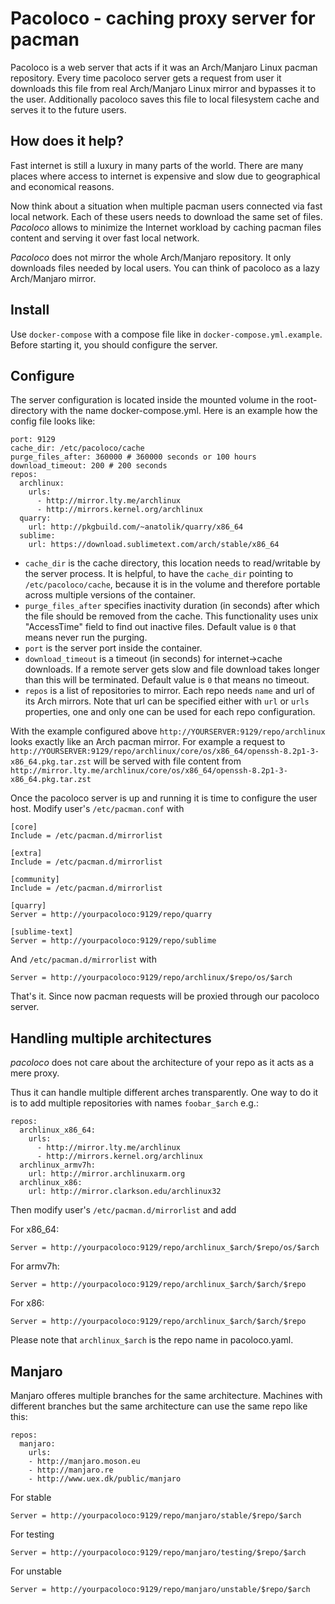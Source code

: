 # Pacoloco - caching proxy server for pacman
Pacoloco is a web server that acts if it was an Arch/Manjaro Linux pacman repository.
Every time pacoloco server gets a request from user it downloads this file from
real Arch/Manjaro Linux mirror and bypasses it to the user. Additionally pacoloco
saves this file to local filesystem cache and serves it to the future users.

## How does it help?
Fast internet is still a luxury in many parts of the world. There are many places
where access to internet is expensive and slow due to geographical and economical
reasons.

Now think about a situation when multiple pacman users connected via fast local network.
Each of these users needs to download the same set of files. _Pacoloco_ allows to minimize
the Internet workload by caching pacman files content and serving it over
fast local network.

_Pacoloco_ does not mirror the whole Arch/Manjaro repository. It only downloads files needed by local users.
You can think of pacoloco as a lazy Arch/Manjaro mirror.

## Install

Use `docker-compose` with a compose file like in `docker-compose.yml.example`. Before starting it, you should configure the server.

## Configure
The server configuration is located inside the mounted volume in the root-directory with the name docker-compose.yml. Here is an example how the config file looks like:

```
port: 9129
cache_dir: /etc/pacoloco/cache
purge_files_after: 360000 # 360000 seconds or 100 hours
download_timeout: 200 # 200 seconds
repos:
  archlinux:
    urls:
      - http://mirror.lty.me/archlinux
      - http://mirrors.kernel.org/archlinux
  quarry:
    url: http://pkgbuild.com/~anatolik/quarry/x86_64
  sublime:
    url: https://download.sublimetext.com/arch/stable/x86_64
```
* `cache_dir` is the cache directory, this location needs to read/writable by the server process. It is helpful, to have the `cache_dir` pointing to `/etc/pacoloco/cache`, because it is in the volume and therefore portable across multiple versions of the container.
* `purge_files_after` specifies inactivity duration (in seconds) after which the file should be removed from the cache. This functionality uses unix "AccessTime" field to find out inactive files. Default value is `0` that means never run the purging.
* `port` is the server port inside the container.
* `download_timeout` is a timeout (in seconds) for internet->cache downloads. If a remote server gets slow and file download takes longer than this will be terminated. Default value is `0` that means no timeout.
* `repos` is a list of repositories to mirror. Each repo needs `name` and url of its Arch mirrors. Note that url can be specified either with `url` or `urls` properties, one and only one can be used for each repo configuration.

With the example configured above `http://YOURSERVER:9129/repo/archlinux` looks exactly like an Arch pacman mirror.
For example a request to `http://YOURSERVER:9129/repo/archlinux/core/os/x86_64/openssh-8.2p1-3-x86_64.pkg.tar.zst` will be served with file content from `http://mirror.lty.me/archlinux/core/os/x86_64/openssh-8.2p1-3-x86_64.pkg.tar.zst`

Once the pacoloco server is up and running it is time to configure the user host. Modify user's `/etc/pacman.conf` with

```
[core]
Include = /etc/pacman.d/mirrorlist

[extra]
Include = /etc/pacman.d/mirrorlist

[community]
Include = /etc/pacman.d/mirrorlist

[quarry]
Server = http://yourpacoloco:9129/repo/quarry

[sublime-text]
Server = http://yourpacoloco:9129/repo/sublime
```

And `/etc/pacman.d/mirrorlist` with
```
Server = http://yourpacoloco:9129/repo/archlinux/$repo/os/$arch
```

That's it. Since now pacman requests will be proxied through our pacoloco server.

## Handling multiple architectures
*pacoloco* does not care about the architecture of your repo as it acts as a mere proxy.

Thus it can handle multiple different arches transparently. One way to do it is to add multiple
repositories with names `foobar_$arch` e.g.:

```
repos:
  archlinux_x86_64:
    urls:
      - http://mirror.lty.me/archlinux
      - http://mirrors.kernel.org/archlinux
  archlinux_armv7h:
    url: http://mirror.archlinuxarm.org
  archlinux_x86:
    url: http://mirror.clarkson.edu/archlinux32
```

Then modify user's `/etc/pacman.d/mirrorlist` and add

For x86_64:
```
Server = http://yourpacoloco:9129/repo/archlinux_$arch/$repo/os/$arch
```

For armv7h:
```
Server = http://yourpacoloco:9129/repo/archlinux_$arch/$arch/$repo
```

For x86:
```
Server = http://yourpacoloco:9129/repo/archlinux_$arch/$arch/$repo
```

Please note that `archlinux_$arch` is the repo name in pacoloco.yaml.

## Manjaro
Manjaro offeres multiple branches for the same architecture.
Machines with different branches but the same architecture can use the same repo like this:
```
repos:
  manjaro:
    urls:
    - http://manjaro.moson.eu
    - http://manjaro.re
    - http://www.uex.dk/public/manjaro
```

For stable
```
Server = http://yourpacoloco:9129/repo/manjaro/stable/$repo/$arch
```

For testing
```
Server = http://yourpacoloco:9129/repo/manjaro/testing/$repo/$arch
```

For unstable
```
Server = http://yourpacoloco:9129/repo/manjaro/unstable/$repo/$arch
```